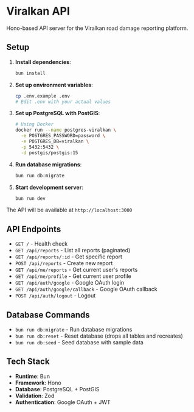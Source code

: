 # Viralkan API

Hono-based API server for the Viralkan road damage reporting platform.

## Setup

1. **Install dependencies**:
   ```bash
   bun install
   ```

2. **Set up environment variables**:
   ```bash
   cp .env.example .env
   # Edit .env with your actual values
   ```

3. **Set up PostgreSQL with PostGIS**:
   ```bash
   # Using Docker
   docker run --name postgres-viralkan \
     -e POSTGRES_PASSWORD=password \
     -e POSTGRES_DB=viralkan \
     -p 5432:5432 \
     -d postgis/postgis:15
   ```

4. **Run database migrations**:
   ```bash
   bun run db:migrate
   ```

5. **Start development server**:
   ```bash
   bun run dev
   ```

The API will be available at `http://localhost:3000`

## API Endpoints

- `GET /` - Health check
- `GET /api/reports` - List all reports (paginated)
- `GET /api/reports/:id` - Get specific report
- `POST /api/reports` - Create new report
- `GET /api/me/reports` - Get current user's reports
- `GET /api/me/profile` - Get current user profile
- `GET /api/auth/google` - Google OAuth login
- `GET /api/auth/google/callback` - Google OAuth callback
- `POST /api/auth/logout` - Logout

## Database Commands

- `bun run db:migrate` - Run database migrations
- `bun run db:reset` - Reset database (drops all tables and recreates)
- `bun run db:seed` - Seed database with sample data

## Tech Stack

- **Runtime**: Bun
- **Framework**: Hono
- **Database**: PostgreSQL + PostGIS
- **Validation**: Zod
- **Authentication**: Google OAuth + JWT 